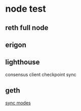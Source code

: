 # node test

## reth full node

## erigon

## lighthouse

consensus client checkpoint sync

## geth

[sync modes](https://geth.ethereum.org/docs/fundamentals/sync-modes)